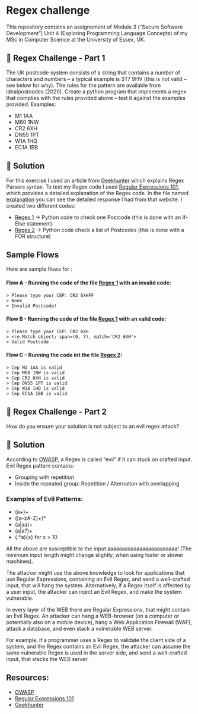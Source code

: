 # Regex challenge 

This repository contains an assignement of Module 3 (“Secure Software Development”) Unit 4 (Exploring Programming Language Concepts)  of my MSc in Computer Science at the University of Essex, UK. 

## :paperclip: Regex Challenge - Part 1

The UK postcode system consists of a string that contains a number of characters and numbers – a typical example is ST7 9HV (this is not valid – see below for why). The rules for the pattern are available from idealpostcodes (2020).
Create a python program that implements a regex that complies with the rules provided above – test it against the examples provided.
Examples:
* M1 1AA
* M60 1NW
* CR2 6XH
* DN55 1PT
* W1A 1HQ
* EC1A 1BB

 ## :paperclip: Solution   
 
 For this exercise I used an article from [Geekhunter](https://blog.geekhunter.com.br/python-regex/) which explains Regex Parsers syntax. To test my Regex code I used [Regular Expressions 101](https://regex101.com/), which provides a detailed explanation of the Regex code. In the file named [explanation](https://github.com/alicevillar/regex/blob/main/explanation) you can see the detailed response I had from that website. I created two different codes:
 
* [Regex 1](https://github.com/alicevillar/regex/blob/main/regex1.py) -> Python code to check one Postcode (this is done with an If-Else statement) 
* [Regex 2](https://github.com/alicevillar/regex/blob/main/regex2.py) -> Python code check a list of Postcodes (this is done with a FOR structure) 

## Sample Flows 

Here are sample flows for : 
 
#### Flow A - Running the code of the file [Regex 1](https://github.com/alicevillar/regex/blob/main/regex1.py) with an invalid code:

```
> Please type your CEP: CR2 6XHFF  
> None
> Invalid Postcode! 
``` 

#### Flow B - Running the code of the file [Regex 1](https://github.com/alicevillar/regex/blob/main/regex1.py) with an valid code:
```
> Please type your CEP: CR2 6XH  
> <re.Match object; span=(0, 7), match='CR2 6XH'>
> Valid Postcode 
``` 

#### Flow C – Running the code int the file [Regex 2](https://github.com/alicevillar/regex/blob/main/regex2.py):

 ```
> Cep M1 1AA is valid
> Cep M60 1NW is valid
> Cep CR2 6XH is valid
> Cep DN55 1PT is valid  
> Cep W1A 1HQ is valid
> Cep EC1A 1BB is valid
 ```

## :paperclip: Regex Challenge - Part 2

How do you ensure your solution is not subject to an evil regex attack?

 ## :paperclip: Solution  
 
According to [OWASP](https://owasp.org/www-community/attacks/Regular_expression_Denial_of_Service_-_ReDoS), a Regex is called “evil” if it can stuck on crafted input. Evil Regex pattern contains:

* Grouping with repetition
* Inside the repeated group: Repetition / Alternation with overlapping

### Examples of Evil Patterns:

* (a+)+
* ([a-zA-Z]+)*
* (a|aa)+
* (a|a?)+
* (.*a){x} for x \> 10


All the above are susceptible to the input aaaaaaaaaaaaaaaaaaaaaaaa! (The minimum input length might change slightly, when using faster or slower machines).

The attacker might use the above knowledge to look for applications that use Regular Expressions, containing an Evil Regex, and send a well-crafted input, that will hang the system. Alternatively, if a Regex itself is affected by a user input, the attacker can inject an Evil Regex, and make the system vulnerable.

In every layer of the WEB there are Regular Expressions, that might contain an Evil Regex. An attacker can hang a WEB-browser (on a computer or potentially also on a mobile device), hang a Web Application Firewall (WAF), attack a database, and even stack a vulnerable WEB server.

For example, if a programmer uses a Regex to validate the client side of a system, and the Regex contains an Evil Regex, the attacker can assume the same vulnerable Regex is used in the server side, and send a well-crafted input, that stacks the WEB server.


## Resources:

* [OWASP](https://owasp.org/www-community/attacks/Regular_expression_Denial_of_Service_-_ReDoS)
* [Regular Expressions 101](https://regex101.com/)
* [Geekhunter](https://blog.geekhunter.com.br/python-regex/)

